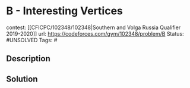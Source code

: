 # B - Interesting Vertices

contest: [[CFICPC/102348/102348|Southern and Volga Russia Qualifier 2019-2020]]
url: https://codeforces.com/gym/102348/problem/B
Status: #UNSOLVED
Tags: #

## Description

## Solution

